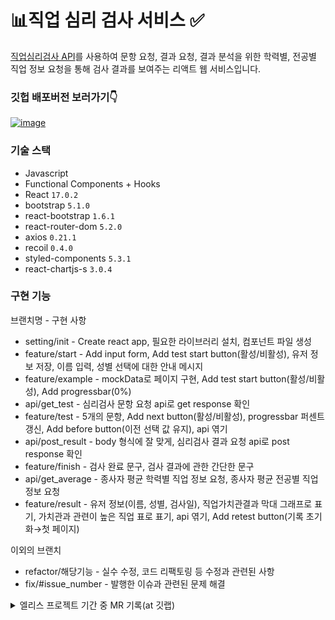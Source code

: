 # 📊직업 심리 검사 서비스 ✅

[직업심리검사 API](https://www.career.go.kr/cnet/front/openapi/openApiTestCenter.do)를 사용하여 문항 요청, 결과 요청, 결과 분석을 위한 학력별, 전공별 직업 정보 요청을 통해 검사 결과를 보여주는 리액트 웹 서비스입니다.

### 깃헙 배포버전 보러가기👇

[![image](https://user-images.githubusercontent.com/64145112/131654603-7c9cb531-a16b-48cd-b71d-4e5f9ddd0409.png)](https://seochaeyeoni.github.io/job-psychological-test/)


### 기술 스택

- Javascript
- Functional Components + Hooks
- React `17.0.2`
- bootstrap `5.1.0`
- react-bootstrap `1.6.1`
- react-router-dom `5.2.0`
- axios `0.21.1`
- recoil `0.4.0`
- styled-components `5.3.1`
- react-chartjs-s `3.0.4`

### 구현 기능

브랜치명 - 구현 사항

- setting/init - Create react app, 필요한 라이브러리 설치, 컴포넌트 파일 생성
- feature/start - Add input form, Add test start button(활성/비활성), 유저 정보 저장, 이름 입력, 성별 선택에 대한 안내 메시지
- feature/example - mockData로 페이지 구현, Add test start button(활성/비활성), Add progressbar(0%)
- api/get_test - 심리검사 문항 요청 api로 get response 확인
- feature/test - 5개의 문항, Add next button(활성/비활성), progressbar 퍼센트 갱신, Add before button(이전 선택 값 유지), api 엮기
- api/post_result - body 형식에 잘 맞게, 심리검사 결과 요청 api로 post response 확인
- feature/finish - 검사 완료 문구, 검사 결과에 관한 간단한 문구
- api/get_average - 종사자 평균 학력별 직업 정보 요청, 종사자 평균 전공별 직업 정보 요청
- feature/result - 유저 정보(이름, 성별, 검사일), 직업가치관결과 막대 그래프로 표기, 가치관과 관련이 높은 직업 표로 표기, api 엮기, Add retest button(기록 초기화→첫 페이지)

이외의 브랜치

- refactor/해당기능 - 실수 수정, 코드 리팩토링 등 수정과 관련된 사항
- fix/#issue_number - 발행한 이슈과 관련된 문제 해결

<details>
<summary>엘리스 프로젝트 기간 중 MR 기록(at 깃랩)</summary>
<div markdown="1">       
![MR1](https://user-images.githubusercontent.com/64145112/131653923-2a8fe1d7-c100-4bef-90de-3a5c255b3c37.png)
![MR2](https://user-images.githubusercontent.com/64145112/131654085-b5eb33bb-6d3b-410f-92da-d92cd9c3bace.png)
</div>
</details>
